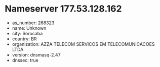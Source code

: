 # Nameserver 177.53.128.162

* as_number: 268323
* name: Unknown
* city: Sorocaba
* country: BR
* organization: AZZA TELECOM SERVICOS EM TELECOMUNICACOES LTDA
* version: dnsmasq-2.47
* dnssec: true
